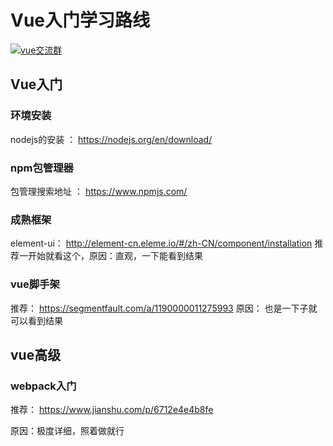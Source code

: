 # Vue入门学习路线

<a target="_blank" href="//shang.qq.com/wpa/qunwpa?idkey=e2e26bca44bf0e16e015cc489cbb28439bb453d5447098c64d0a159ef8bdbcb1"><img border="0" src="//pub.idqqimg.com/wpa/images/group.png" alt="vue交流群" title="vue交流群"></a>

## Vue入门

### 环境安装

nodejs的安装 ： https://nodejs.org/en/download/

### npm包管理器

 包管理搜索地址 ： https://www.npmjs.com/

### 成熟框架
  
element-ui： http://element-cn.eleme.io/#/zh-CN/component/installation
推荐一开始就看这个，原因：直观，一下能看到结果


### vue脚手架

推荐： https://segmentfault.com/a/1190000011275993 原因： 也是一下子就可以看到结果

## vue高级

### webpack入门
推荐： https://www.jianshu.com/p/6712e4e4b8fe  

原因：极度详细，照着做就行

